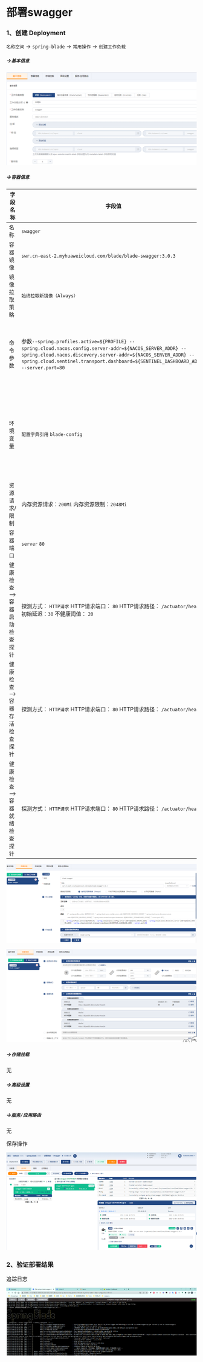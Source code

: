 # 部署swagger

### 1、创建 Deployment

`名称空间` -> `spring-blade` -> `常用操作` -> `创建工作负载`

##### ->`基本信息`

![img.png](images/kuboard-springblade-swagger-01.png)

##### ->`容器信息`

| 字段名称            | 字段值                                                                                                                                                                                                                                                          | 备注                                                         |
|-----------------|--------------------------------------------------------------------------------------------------------------------------------------------------------------------------------------------------------------------------------------------------------------| ------------------------------------------------------------ |
| 名称              | `swagger`                                                                                                                                                                                                                                                    |                                                              |
| 容器镜像            | `swr.cn-east-2.myhuaweicloud.com/blade/blade-swagger:3.0.3`                                                                                                                                                                                                       |                                                              |
| 镜像拉取策略          | `始终拉取新镜像（Always）`                                                                                                                                                                                                                                            |                                                              |
| 命令参数            | 参数`--spring.profiles.active=${PROFILE} --spring.cloud.nacos.config.server-addr=${NACOS_SERVER_ADDR} --spring.cloud.nacos.discovery.server-addr=${NACOS_SERVER_ADDR} --spring.cloud.sentinel.transport.dashboard=${SENTINEL_DASHBOARD_ADDR} --server.port=80` | 通过启动参数指定：spring的 profileNacos配置中心地址Nacos服务发现地址Sentinel地址服务端口 |
| 环境变量            | `配置字典引用` `blade-config`                                                                                                                                                                                                                                      | 点击 `+ 配置` 按钮，可以添加一个配置字典的条目；此配置将 `blade-config` 配置字典中的每一个条目都映射成容器中的一个变量及变量值 |
| 资源请求/限制         | 内存资源请求：`200Mi` 内存资源限制：`2048Mi`                                                                                                                                                                                                                               |                                                              |
| 容器端口            | `server` `80`                                                                                                                                                                                                                                                |                                                              |
| 健康检查-->容器启动检查探针 | 探测方式： `HTTP请求` HTTP请求端口： `80` HTTP请求路径： `/actuator/health` 初始延迟：`30` 不健康阈值： `20`                                                                                                                                                                             |                                                              |
| 健康检查-->容器存活检查探针 | 探测方式： `HTTP请求` HTTP请求端口： `80` HTTP请求路径： `/actuator/health`                                                                                                                                                                                                   |                                                              |
| 健康检查-->容器就绪检查探针 | 探测方式： `HTTP请求` HTTP请求端口： `80` HTTP请求路径： `/actuator/health`                                                                                                                                                                                                   |                                                              |

![img_1.png](images/kuboard-springblade-swagger-02.png)

![img_2.png](images/kuboard-springblade-swagger-03.png)

##### ->`存储挂载`

无

##### ->`高级设置`

无

##### ->`服务/应用路由`

无

保存操作

![img_3.png](images/kuboard-springblade-swagger-04.png)

### 2、验证部署结果

追踪日志

![img_4.png](images/kuboard-springblade-swagger-05.png)
